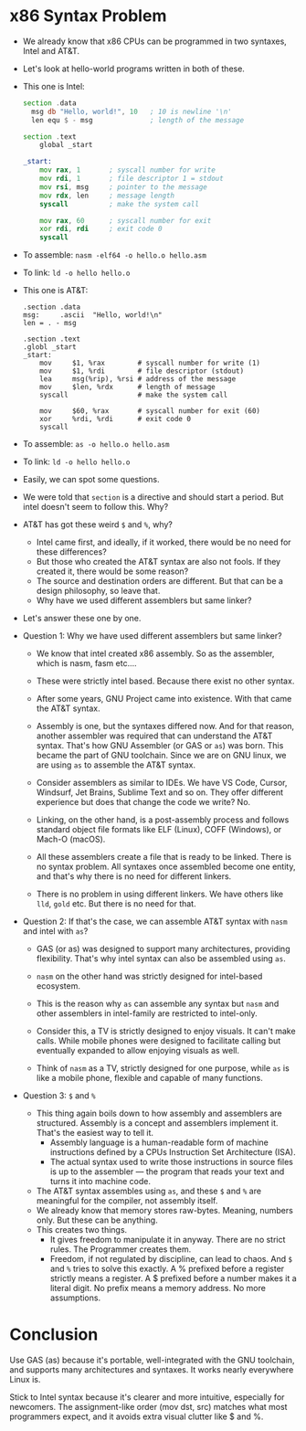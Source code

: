 # x86 Syntax Problem
+ We already know that x86 CPUs can be programmed in two syntaxes, Intel and AT&T.
+ Let's look at hello-world programs written in both of these.
+ This one is Intel:
  ```asm
  section .data
    msg db "Hello, world!", 10   ; 10 is newline '\n'
    len equ $ - msg              ; length of the message

  section .text
      global _start

  _start:
      mov rax, 1       ; syscall number for write
      mov rdi, 1       ; file descriptor 1 = stdout
      mov rsi, msg     ; pointer to the message
      mov rdx, len     ; message length
      syscall          ; make the system call

      mov rax, 60      ; syscall number for exit
      xor rdi, rdi     ; exit code 0
      syscall
  ```
+ To assemble: `nasm -elf64 -o hello.o hello.asm`
+ To link: `ld -o hello hello.o`

+ This one is AT&T:
  ```
  .section .data
  msg:     .ascii  "Hello, world!\n"
  len = . - msg

  .section .text
  .globl _start
  _start:
      mov     $1, %rax        # syscall number for write (1)
      mov     $1, %rdi        # file descriptor (stdout)
      lea     msg(%rip), %rsi # address of the message
      mov     $len, %rdx      # length of message
      syscall                 # make the system call

      mov     $60, %rax       # syscall number for exit (60)
      xor     %rdi, %rdi      # exit code 0
      syscall
  ```
+ To assemble: `as -o hello.o hello.asm`
+ To link: `ld -o hello hello.o`

+ Easily, we can spot some questions.
+ We were told that `section` is a directive and should start a period. But intel doesn't seem to follow this. Why?
+ AT&T has got these weird `$` and `%`, why? 
  + Intel came first, and ideally, if it worked, there would be no need for these differences?
  + But those who created the AT&T syntax are also not fools. If they created it, there would be some reason?
  + The source and destination orders are different. But that can be a design philosophy, so leave that.
  + Why have we used different assemblers but same linker?

+ Let's answer these one by one.

+ Question 1: Why we have used different assemblers but same linker?
  + We know that intel created x86 assembly. So as the assembler, which is nasm, fasm etc....
  + These were strictly intel based. Because there exist no other syntax.
  + After some years, GNU Project came into existence. With that came the AT&T syntax.
  + Assembly is one, but the syntaxes differed now. And for that reason, another assembler was required that can understand the AT&T syntax. That's how GNU Assembler (or GAS or `as`) was born. This became the part of GNU toolchain. Since we are on GNU linux, we are using `as` to assemble the AT&T syntax.

  + Consider assemblers as similar to IDEs. We have VS Code, Cursor, Windsurf, Jet Brains, Sublime Text and so on. They offer different experience but does that change the code we write? No.

  + Linking, on the other hand, is a post-assembly process and follows standard object file formats like ELF (Linux), COFF (Windows), or Mach-O (macOS).
  + All these assemblers create a file that is ready to be linked. There is no syntax problem. All syntaxes once assembled become one entity, and that's why there is no need for different linkers.
  + There is no problem in using different linkers. We have others like `lld`, `gold` etc. But there is no need for that.

+ Question 2: If that's the case, we can assemble AT&T syntax with `nasm` and intel with `as`?
  + GAS (or as) was designed to support many architectures, providing flexibility. That's why intel syntax can also be assembled using `as`.
  + `nasm` on the other hand was strictly designed for intel-based ecosystem.
  + This is the reason why `as` can assemble any syntax but `nasm` and other assemblers in intel-family are restricted to intel-only.

  + Consider this, a TV is strictly designed to enjoy visuals. It can't make calls. While mobile phones were designed to facilitate calling but eventually expanded to allow enjoying visuals as well.
  + Think of `nasm` as a TV, strictly designed for one purpose, while `as` is like a mobile phone, flexible and capable of many functions.

+ Question 3: `$` and `%`
  + This thing again boils down to how assembly and assemblers are structured. Assembly is a concept and assemblers implement it. That's the easiest way to tell it.
    + Assembly language is a human-readable form of machine instructions defined by a CPUs Instruction Set Architecture (ISA).
    + The actual syntax used to write those instructions in source files is up to the assembler — the program that reads your text and turns it into machine code.
  + The AT&T syntax assembles using `as`, and these `$` and `%` are meaningful for the compiler, not assembly itself.
  + We already know that memory stores raw-bytes. Meaning, numbers only. But these can be anything. 
  + This creates two things.
    + It gives freedom to manipulate it in anyway. There are no strict rules. The Programmer creates them.
    + Freedom, if not regulated by discipline, can lead to chaos. And `$` and `%` tries to solve this exactly. A % prefixed before a register strictly means a register. A $ prefixed before a number makes it a literal digit. No prefix means a memory address. No more assumptions.

# Conclusion
Use GAS (as) because it's portable, well-integrated with the GNU toolchain, and supports many architectures and syntaxes. It works nearly everywhere Linux is.

Stick to Intel syntax because it's clearer and more intuitive, especially for newcomers. The assignment-like order (mov dst, src) matches what most programmers expect, and it avoids extra visual clutter like $ and %.